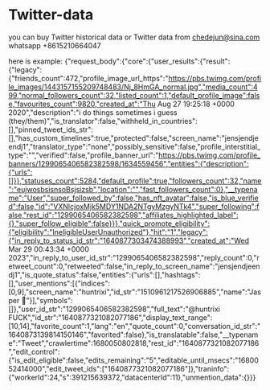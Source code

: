 # Twitter-data
you can buy  Twitter historical data or Twitter  data  from chedejun@sina.com
whatsapp +8615210664047

here is example:
{"request_body":{"core":{"user_results":{"result":{"legacy":{"friends_count":472,"profile_image_url_https":"https://pbs.twimg.com/profile_images/1443157155209748483/Nj_8HmGA_normal.jpg","media_count":499,"normal_followers_count":32,"listed_count":1,"default_profile_image":false,"favourites_count":9820,"created_at":"Thu Aug 27 19:25:18 +0000 2020","description":"i do things sometimes i guess (they/them)","is_translator":false,"withheld_in_countries":[],"pinned_tweet_ids_str":[],"has_custom_timelines":true,"protected":false,"screen_name":"jensjendjeendj1","translator_type":"none","possibly_sensitive":false,"profile_interstitial_type":"","verified":false,"profile_banner_url":"https://pbs.twimg.com/profile_banners/1299065406582382598/1634559456","entities":{"description":{"urls":[]}},"statuses_count":5284,"default_profile":true,"followers_count":32,"name":"eujwosbsisnsoBsjsizsb","location":"","fast_followers_count":0},"__typename":"User","super_followed_by":false,"has_nft_avatar":false,"is_blue_verified":false,"id":"VXNlcjoxMjk5MDY1NDA2NTgyMzgyNTk4","super_following":false,"rest_id":"1299065406582382598","affiliates_highlighted_label":{},"super_follow_eligible":false}}},"quick_promote_eligibility":{"eligibility":"IneligibleUserUnauthorized"},"hit":"1","legacy":{"in_reply_to_status_id_str":"1640877303474388993","created_at":"Wed Mar 29 00:43:34 +0000 2023","in_reply_to_user_id_str":"1299065406582382598","reply_count":0,"retweet_count":0,"retweeted":false,"in_reply_to_screen_name":"jensjendjeendj1","is_quote_status":false,"entities":{"urls":[],"hashtags":[],"user_mentions":[{"indices":[0,9],"screen_name":"huntrixi","id_str":"1510961217526906885","name":"Jasper 🌙"}],"symbols":[]},"user_id_str":"1299065406582382598","full_text":"@huntrixi FUCK","id_str":"1640877321082077186","display_text_range":[10,14],"favorite_count":1,"lang":"en","quote_count":0,"conversation_id_str":"1640873139814150146","favorited":false},"is_translatable":false,"__typename":"Tweet","crawlertime":1680050802818,"rest_id":"1640877321082077186","edit_control":{"is_edit_eligible":false,"edits_remaining":"5","editable_until_msecs":"1680052414000","edit_tweet_ids":["1640877321082077186"]},"traninfo":{"workerId":24,"s":391215639372,"datacenterId":11},"unmention_data":{}}}

